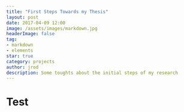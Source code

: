 ```yaml
---
title: "First Steps Towards my Thesis"
layout: post
date: 2017-04-09 12:00
image: /assets/images/markdown.jpg
headerImage: false
tag:
- markdown
- elements
star: true
category: projects
author: jrod
description: Some toughts about the initial steps of my research
---
```


# Test